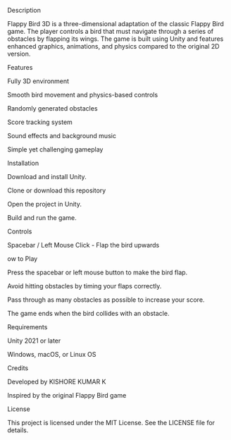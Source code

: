 Description

Flappy Bird 3D is a three-dimensional adaptation of the classic Flappy Bird game. The player controls a bird that must navigate through a series of obstacles by flapping its wings. The game is built using Unity and features enhanced graphics, animations, and physics compared to the original 2D version.

Features

Fully 3D environment

Smooth bird movement and physics-based controls

Randomly generated obstacles

Score tracking system

Sound effects and background music

Simple yet challenging gameplay

Installation

Download and install Unity.

Clone or download this repository

Open the project in Unity.

Build and run the game.

Controls

Spacebar / Left Mouse Click - Flap the bird upwards

ow to Play

Press the spacebar or left mouse button to make the bird flap.

Avoid hitting obstacles by timing your flaps correctly.

Pass through as many obstacles as possible to increase your score.

The game ends when the bird collides with an obstacle.

Requirements

Unity 2021 or later

Windows, macOS, or Linux OS

Credits

Developed by KISHORE KUMAR K

Inspired by the original Flappy Bird game

License

This project is licensed under the MIT License. See the LICENSE file for details.
